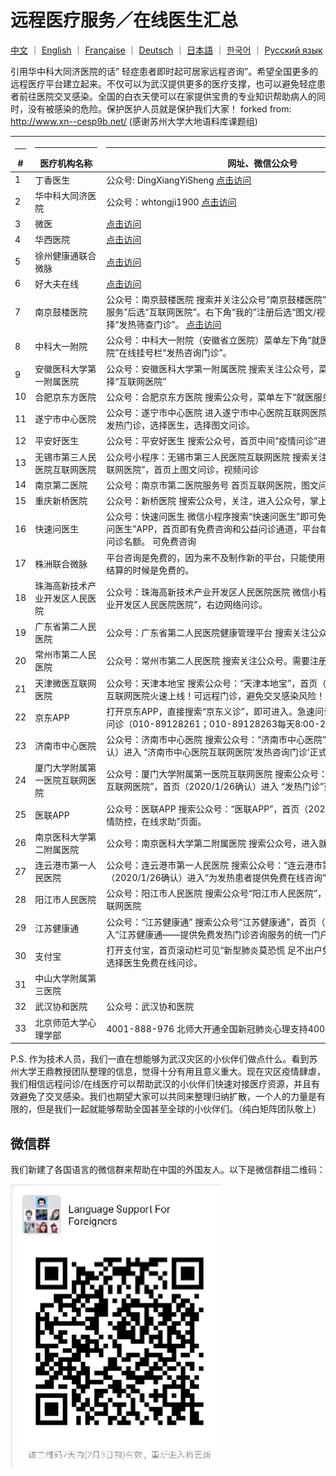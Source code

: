 # 远程医疗服务／在线医生汇总

[中文](./README.md) ｜ [English](./README-en.md) ｜ [Française](./README-fr.md) ｜ [Deutsch](./README-de.md) ｜ [日本語](./README-jp.md) ｜ [한국어](./README-kr.md)  ｜ [Русский язык](./README-ru.md) 

引用华中科大同济医院的话” 轻症患者即时起可居家远程咨询”。希望全国更多的远程医疗平台建立起来。不仅可以为武汉提供更多的医疗支撑，也可以避免轻症患者前往医院交叉感染。全国的白衣天使可以在家提供宝贵的专业知识帮助病人的同时，没有被感染的危险。保护医护人员就是保护我们大家！ forked from: http://www.xn--cesp9b.net/  (感谢苏州大学大地语料库课题组)

| <hr size=1 ALIGN=CENTER> # | <hr width = 100 size=1 ALIGN=CENTER> 医疗机构名称 </hr> | <hr width = 500 size=1 ALIGN=CENTER> 网址、微信公众号 </hr> | <hr width = "500" size=1 ALIGN=CENTER> 服务内容（收费情况）</hr> | <hr width = 100 size=1 ALIGN=CENTER> 添加日期 </hr>  |
|---|--------------|---------------------------|-------------------------------|-----------|
| 1 | 丁香医生     | 公众号: DingXiangYiSheng [点击访问](https://img1.dxycdn.com/2020/0125/993/3392865907226580601-22.jpg) | 防范新型肺炎·湖北地区免费义诊 | 2020/1/24 |
| 2 | 华中科大同济医院 |公众号：whtongji1900 [点击访问](./qrcode/hospital/tongji.png) |“发热门诊”在线问诊功能。轻症患者即时起可居家远程咨询（不限号）| 2020/1/24 |
| 3 | 微医| [点击访问](https://promo.guahao.com/topic/pneumonia)|免费义诊|2020/1/24|
| 4 | 华西医院|[点击访问](https://h5hyt.cd120.com/ncov/index?token=5521445_token_WX1934b6accb9ac50d8e21223d73b6777e_token_1752085387&userId=5521445&organCode=HID0101&openId=ocZagjv41d33u19YN6a35WdagH6Y) | 免费咨询 | 2020/1/26|
| 5 | 徐州健康通联合微脉|[点击访问](https://m.myweimai.com/hd/publish/index.f94879867f3ec5e6014bed4efec5328d.html?from=singlemessage&isappinstalled=0)|   免费在线义诊  | 2020/1/26|
| 6 | 好大夫在线|[点击访问](https://www.haodf.com/jibing/feiyan.htm)| 收费未知|2020/1/24|
| 7 | 南京鼓楼医院|公众号：南京鼓楼医院 搜索并关注公众号“南京鼓楼医院”，右下角菜单选择“患者服务”后选“互联网医院”。右下角“我的”注册后选“图文/视频咨询”，然后左下角选择“发热筛查门诊”。 [点击访问](./qrcode/hospital/gulou.png) |网上发热筛查门诊|2020/1/25|
| 8 |中科大一附院|公众号：中科大一附院（安徽省立医院）菜单左下角“就医服务”进入“互联网医院”在线挂号栏“发热咨询门诊”。|菜单左下角“就医服务”进入“互联网医院”在线挂号栏“发热咨询门诊”。免费发热咨询门诊。视频或问诊方式咨询解答。在线查看检验报告。|2020/1/25|
| 9 | 安徽医科大学第一附属医院 |公众号：安徽医科大学第一附属医院 搜索关注公众号，菜单左下“就医服务”中选择“互联网医院” |免费咨询门诊|2020/1/25|
| 10 | 合肥京东方医院|公众号：合肥京东方医院 搜索公众号，菜单左下“就医服务”中选择“互联网医院”|免费咨询门诊|2020/1/25|
| 11 | 遂宁市中心医院|公众号：遂宁市中心医院 进入遂宁市中心医院互联网医院，点击在线问诊，点击发热门诊，选择医生，选择图文问诊。|互联网医院发热门诊|2020/1/25|
| 12 |平安好医生 |公众号：平安好医生 搜索公众号，首页中间“疫情问诊”进入“冠状病毒问诊”。|冠状病毒问诊|2020/1/25|
| 13 | 无锡市第三人民医院互联网医院 |公众号小程序：无锡市第三人民医院互联网医院 搜索关注“无锡市第三人民医院互联网医院”，首页上图文问诊，视频问诊|    图文问诊，视频问诊|2020/1/25|
| 14 | 南京第二医院  | 公众号：南京市第二医院服务号 首页互联网医院，图文问诊，视频问诊 |发热门诊，图文问诊，视频问诊|2020/1/25|
| 15 |重庆新桥医院|公众号：新桥医院 搜索公众号，关注，进入公众号，掌上医院，在线问诊。|在线问诊|2020/1/25|
| 16 |快速问医生|公众号：快速问医生 微信小程序搜索“快速问医生”即可免费咨询，或者下载“快速问医生”APP，首页即有免费咨询和公益问诊通道，平台每个医生每天有五个公益问诊名额。 可免费咨询| 有免费和收费|2020/1/25|
| 17 | 株洲联合微脉| 平台咨询是免费的，因为来不及制作新的平台，只能使用原来的付费平台，最后结算的时候是免费的。|在线义诊|2020/1/25|
| 18 | 珠海高新技术产业开发区人民医院 |公众号：珠海高新技术产业开发区人民医院医院 微信小程序搜索“珠海高新技术产业开发区人民医院医院”，右边网络问诊。| 网络问诊|2020/1/25|
| 19 | 广东省第二人民医院 |公众号：广东省第二人民医院健康管理平台 搜索关注公众号。登录后问诊。|在线问诊|2020/1/25|
| 20 | 常州市第二人民医院 |公众号：常州市第二人民医院 搜索关注公众号。需要注册。| 网上发热门诊|2020/1/25|
| 21 | 天津微医互联网医院 |公众号：天津本地宝 搜索公众号：“天津本地宝”，首页（2020/1/26确认）天津互联网医院火速上线！可远程门诊，避免交叉感染风险！| 远程门诊 |2020/1/26|
| 22 | 京东APP|打开京东APP，直接搜索“京东义诊”，即可进入。急速问诊（文字，图片），电话问诊（010-89128261；010-89128263每天8:00-20:00）| 急速问诊和电话问诊|2020/1/26|
| 23 | 济南市中心医院 |公众号：济南市中心医院 搜索公众号：“济南市中心医院”，首页（2020/1/26确认）进入 “济南市中心医院互联网医院’发热咨询门诊’正式上线”页面。|在线问诊|2020/1/26|
| 24 | 厦门大学附属第一医院互联网医院 | 公众号：厦门大学附属第一医院互联网医院 搜索公众号：“厦门大学附属第一医院互联网医院”，首页（2020/1/26确认）进入 “发热门诊”页面。| 在线问诊 | 2020/1/26|
| 25 | 医联APP|公众号：医联APP 搜索公众号：“医联APP”，首页（2020/1/26确认）进入 “疫情防控，在线求助”页面。| 7*24小时咨询| 2020/1/26|
| 26 | 南京医科大学第二附属医院| 公众号：南京医科大学第二附属医院 搜索公众号，进入就医服务，互联网医院。|互联网医院| 2020/1/26|
| 27 | 连云港市第一人民医院|公众号：连云港市第一人民医院 搜索公众号：“连云港市第一人民医院”，首页（2020/1/26确认）进入“为发热患者提供免费在线咨询”|  发热患者免费在线咨询| 2020/1/26|
| 28 | 阳江市人民医院|公众号：阳江市人民医院 搜索公众号“阳江市人民医院”，菜单医疗服务，进入互联网医院|互联网医院|2020/1/26|
| 29 | 江苏健康通|公众号：“江苏健康通” 搜索公众号“江苏健康通”，首页（2020/1/26确认）进入“江苏健康通――提供免费发热门诊咨询服务的统一门户”| 免费发热门诊|2020/1/26|
| 30 | 支付宝|打开支付宝，首页滚动栏可见“新型肺炎莫恐慌 足不出户免费问医生”，点击即可选择医生免费在线问诊。| 支付宝为武汉市民开通免费义诊入口，常见病可在线诊断| 2020/1/26|
| 31 | 中山大学附属第三医院|                           | 	免费咨询 | 2020/1/26|
| 32 | 武汉协和医院 | 公众号：武汉协和医院 | 免费发热咨询门诊|2020/1/26|
| 33 | 北京师范大学心理学部|4001-888-976 北师大开通全国新冠肺炎心理支持400热线 | 心理学咨询                              |  2020/1/26 |

P.S. 作为技术人员，我们一直在想能够为武汉灾区的小伙伴们做点什么。看到苏州大学王鼎教授团队整理的信息，觉得十分有用且意义重大。现在灾区疫情肆虐，我们相信远程问诊/在线医疗可以帮助武汉的小伙伴们快速对接医疗资源，并且有效避免了交叉感染。我们也期望大家可以共同来整理归纳扩散，一个人的力量是有限的，但是我们一起就能够帮助全国甚至全球的小伙伴们。（纯白矩阵团队敬上）

## 微信群

我们新建了各国语言的微信群来帮助在中国的外国友人。以下是微信群组二维码：

![Lanuage Support for Foreigners](./qrcode/wechat/support.png)
